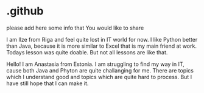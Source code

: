 # .github
please add here some info that You would like to share

I am Ilze from Riga and feel quite lost in IT world for now. I like Python better than Java, because it is more similar to Excel that is my main friend at work. Todays lesson was quite doable. But not all lessons are like that.

Hello! I am Anastasia from Estonia. I am struggling to find my way in IT, cause both Java and Phyton are quite challanging for me. There are topics which I understand good and topics which are quite hard to process. But I have still hope that I can make it.
